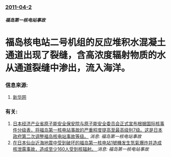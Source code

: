 ### [2011-04-2](/news/2011/04/2/index.md)

##### 福岛第一核电站事故
#  福岛核电站二号机组的反应堆积水混凝土通道出现了裂缝，含高浓度辐射物质的水从通道裂缝中渗出，流入海洋。




### 信息来源:

1. [新华网](http://news.xinhuanet.com/world/2011-04/02/c_121262756.htm)

### 有关:

1. [ 日本经济产业省原子能安全保安院与原子能安全委员会正式宣布根据国际核事件分级表，将福岛第一核电站事故的严重程度提高至最高级别7级。这是日本政府第二次调整福岛核电站事故等级。](/zh/news/2011/04/12/日本经济产业省原子能安全保安院与原子能安全委员会正式宣布根据国际核事件分级表-将福岛第一核电站事故的严重程度提高至最高.md) _消息: 福岛第一核电站事故_
2. [在日本仙台近海地震中受到破坏的福岛第一核电站1號機发生氫氣爆炸并造成核泄露事故，造成至少160人受到核辐射。 ](/zh/news/2011/03/12/在日本仙台近海地震中受到破坏的福岛第一核电站1號機发生氫氣爆炸并造成核泄露事故-造成至少160人受到核辐射.md) _消息: 福岛第一核电站事故_

